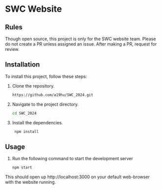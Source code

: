 # SWC Website

## Rules

Though open source, this project is only for the SWC website team.
Please do not create a PR unless assigned an issue.
After making a PR, request for review.


## Installation

To install this project, follow these steps:
1. Clone the repository.
   ```sh
   https://github.com/a19hu/SWC_2024.git

2. Navigate to the project directory.
   ```sh
   cd SWC_2024

3. Install the dependencies.
   ```sh
    npm install
## Usage

1. Run the following command to start the development server
   ```sh
   npm start

This should open up http://localhost:3000 on your default web-browser with the website running.

